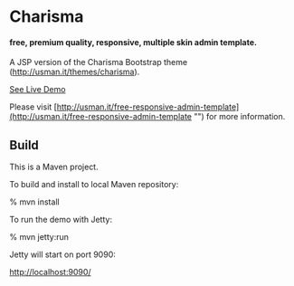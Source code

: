 Charisma 
========

#### free, premium quality, responsive, multiple skin admin template.

A JSP version of the Charisma Bootstrap theme (http://usman.it/themes/charisma).

[See Live Demo](http://usman.it/themes/charisma/ "")

Please visit [http://usman.it/free-responsive-admin-template](http://usman.it/free-responsive-admin-template "") for more information.

Build
-----
This is a Maven project.

To build and install to local Maven repository:

% mvn install

To run the demo with Jetty: 

% mvn jetty:run

Jetty will start on port 9090:

[http://localhost:9090/](http://localhost:9090/ "") 
